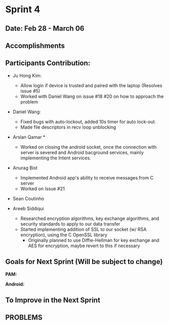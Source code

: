 # Sprint 4

## Date: Feb 28 - March 06

## Accomplishments


## Participants Contribution:
* Ju Hong Kim: 
    * Allow login if device is trusted and paired with the laptop (Resolves issue #5)
    * Worked with Daniel Wang on issue #18 #20 on how to approach the problem
* Daniel Wang: 
    * Fixed bugs with auto-lockout, added 10s timer for auto lock-out.
    * Made file descriptors in recv loop unblocking

* Arslan Qamar 
    * 
    * Worked on closing the android socket, once the connection with server is severed and Android bacground services, mainly implementing the Intent services.
   
* Anurag Bist
   * Implemented Android app's ability to receive messages from C server
   * Worked on Issue #21

* Sean Coutinho
  
* Areeb Siddiqui
   * Researched encryption algorithms, key exchange algorithms, and security standards to apply to our data transfer
   * Started implementing addition of SSL to our socket (w/ RSA encryption), using the C OpenSSL library      
      * Originally planned to use Diffie-Hellman for key exchange and AES for encryption, maybe revert to this if necessary


## Goals for Next Sprint (Will be subject to change)
**PAM:**

**Android:**

## To Improve in the Next Sprint

## PROBLEMS
